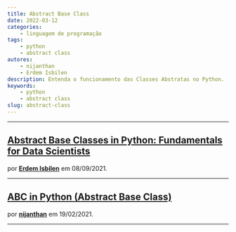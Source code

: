 ```yaml
---
title: Abstract Base Class
date: 2022-03-12
categories:
    - linguagem de programação
tags:
    - python
    - abstract class
autores:
    - nijanthan
    - Erdem Isbilen
description: Entenda o funcionamento das Classes Abstratas no Python.
keywords:
    - python
    - abstract class
slug: abstract-class
---
```


---

## [Abstract Base Classes in Python: Fundamentals for Data Scientists](https://towardsdatascience.com/abstract-base-classes-in-python-fundamentals-for-data-scientists-3c164803224b)

por [**Erdem Isbilen**](/autores/erdem-isbilen/) em 08/09/2021.

---

## [ABC in Python (Abstract Base Class)](https://rnijanthanmech.medium.com/abc-in-python-abstract-base-class-6a74972a0119)

por [**nijanthan**](/autores/nijanthan/) em 19/02/2021.

---
